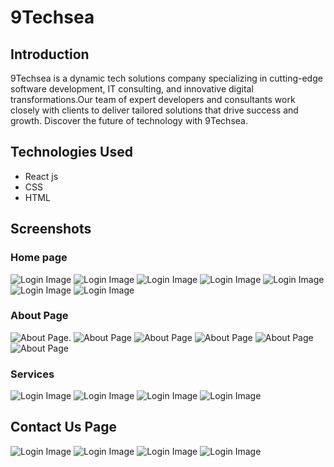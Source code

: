 # 9Techsea

## Introduction

9Techsea is a dynamic tech solutions company specializing in cutting-edge software development, IT consulting, and innovative digital transformations.Our team of expert developers and consultants work closely with clients to deliver tailored solutions that drive success and growth. Discover the future of technology with 9Techsea. 

## Technologies Used

- React js
- CSS
- HTML

## Screenshots


### Home page

<img src="https://drive.usercontent.google.com/download?id=1DUoyuRLXIiVF4QbdypWXLJDYyvyw7Jko&authuser=0" alt="Login Image" style="max-width: 100%; height: auto;" />
<img src="https://drive.usercontent.google.com/download?id=1mRIAIZdl2WmlhhX4ml7RrnIejiMp8Qjh&authuser=0" alt="Login Image" style="max-width: 100%; height: auto;" />
<img src="https://drive.usercontent.google.com/download?id=1bmTh4ZLVXNN-x3Hn2JdXVrnnQCpd3Aic&authuser=0" alt="Login Image" style="max-width: 100%; height: auto;" />
<img src="https://drive.usercontent.google.com/download?id=15EtMnCEwc2_BB8SR53G84J2qUkf6nziq&authuser=0" alt="Login Image" style="max-width: 100%; height: auto;" />

<img src="https://drive.usercontent.google.com/download?id=1xbfZWi9L7v0-3UhcWSnL84AtiEMwuoq1&authuser=0" alt="Login Image" style="max-width: 100%; height: auto;" />
<img src="https://drive.usercontent.google.com/download?id=1Yai5I7kuz8CsSAQNLBBuTwS9jj7ryXmh&authuser=0" alt="Login Image" style="max-width: 100%; height: auto;" />
<img src="https://drive.usercontent.google.com/download?id=1hd4tdhGnFLK3kkLP2MB-O4HASC1oULar&authuser=0" alt="Login Image" style="max-width: 100%; height: auto;" />



### About Page
![About Page](https://i.postimg.cc/mZcSF4qg/Screenshot-2024-07-18-210239.png).
![About Page](https://i.postimg.cc/PrfDVJz6/Screenshot-2024-07-18-210300.png)
![About Page](https://i.postimg.cc/6qDQxJNG/Screenshot-2024-07-18-210336.png)
![About Page](https://i.postimg.cc/QCPqLttk/Screenshot-2024-07-18-210411.png)
![About Page](https://i.postimg.cc/ZKpfk88W/Screenshot-2024-07-18-210459.png)
![About Page](https://i.postimg.cc/3R0RSJsH/Screenshot-2024-07-18-210513.png)

<h3>Services</h3>
<img src="https://drive.usercontent.google.com/download?id=1d624YAkPPZy27knxwjg6RYqGpDzbm041&authuser=0" alt="Login Image" style="max-width: 100%; height: auto;" />
<img src="https://drive.usercontent.google.com/download?id=1dGgoAiXQcrUoGXptSPAgTi8o6seBKzXL&authuser=0" alt="Login Image" style="max-width: 100%; height: auto;" />
<img src="https://drive.usercontent.google.com/download?id=1-9V3NIKSggayPP1Uk1aEqsoFEtbaXvOe&authuser=0" alt="Login Image" style="max-width: 100%; height: auto;" />
<img src="https://drive.usercontent.google.com/download?id=1hd4tdhGnFLK3kkLP2MB-O4HASC1oULar&authuser=0" alt="Login Image" style="max-width: 100%; height: auto;" />

<h2>Contact Us Page</h2>
<img src="https://drive.usercontent.google.com/download?id=14uc0-LqaE3w9gQ8YRUKfSbsErfnJokH2&authuser=0" alt="Login Image" style="max-width: 100%; height: auto;" />
<img src="https://drive.usercontent.google.com/download?id=1lzh-RdD9l9sIRi0Y_TbMDY5_tz8fjGsH&authuser=0" alt="Login Image" style="max-width: 100%; height: auto;" />
<img src="https://drive.usercontent.google.com/download?id=1IbWxQFjZ5yF-Zhkvx3E2yaDuqAz4l_BX&authuser=0" alt="Login Image" style="max-width: 100%; height: auto;" />
<img src="https://drive.usercontent.google.com/download?id=1hd4tdhGnFLK3kkLP2MB-O4HASC1oULar&authuser=0" alt="Login Image" style="max-width: 100%; height: auto;" />



